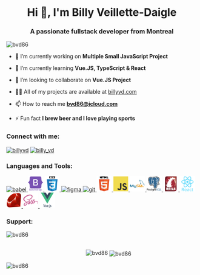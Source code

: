 <h1 align="center">Hi 👋, I'm Billy Veillette-Daigle</h1>
<h3 align="center">A passionate fullstack developer from Montreal</h3>

<p align="left"> <img src="https://komarev.com/ghpvc/?username=bvd86&label=Views&color=178587&style=plastic" alt="bvd86" /> </p>

- 🔭 I’m currently working on **Multiple Small JavaScript Project**

- 🌱 I’m currently learning **Vue.JS, TypeScript & React**

- 👯 I’m looking to collaborate on **Vue.JS Project**

- 👨‍💻 All of my projects are available at [billyvd.com](billyvd.com)

- 📫 How to reach me **bvd86@icloud.com**

- ⚡ Fun fact **I brew beer and I love playing sports**

<h3 align="left">Connect with me:</h3>
<p align="left">
<a href="https://linkedin.com/in/billyvd" target="blank"><img align="center" src="https://raw.githubusercontent.com/rahuldkjain/github-profile-readme-generator/master/src/images/icons/Social/linked-in-alt.svg" alt="billyvd" height="30" width="40" /></a>
<a href="https://instagram.com/billy_vd" target="blank"><img align="center" src="https://raw.githubusercontent.com/rahuldkjain/github-profile-readme-generator/master/src/images/icons/Social/instagram.svg" alt="billy_vd" height="30" width="40" /></a>
</p>

<h3 align="left">Languages and Tools:</h3>
<p align="left"> <a href="https://babeljs.io/" target="_blank" rel="noreferrer"> <img src="https://www.vectorlogo.zone/logos/babeljs/babeljs-icon.svg" alt="babel" width="40" height="40"/> </a> <a href="https://getbootstrap.com" target="_blank" rel="noreferrer"> <img src="https://raw.githubusercontent.com/devicons/devicon/master/icons/bootstrap/bootstrap-plain-wordmark.svg" alt="bootstrap" width="40" height="40"/> </a> <a href="https://www.w3schools.com/css/" target="_blank" rel="noreferrer"> <img src="https://raw.githubusercontent.com/devicons/devicon/master/icons/css3/css3-original-wordmark.svg" alt="css3" width="40" height="40"/> </a> <a href="https://www.figma.com/" target="_blank" rel="noreferrer"> <img src="https://www.vectorlogo.zone/logos/figma/figma-icon.svg" alt="figma" width="40" height="40"/> </a> <a href="https://git-scm.com/" target="_blank" rel="noreferrer"> <img src="https://www.vectorlogo.zone/logos/git-scm/git-scm-icon.svg" alt="git" width="40" height="40"/> </a> <a href="https://www.w3.org/html/" target="_blank" rel="noreferrer"> <img src="https://raw.githubusercontent.com/devicons/devicon/master/icons/html5/html5-original-wordmark.svg" alt="html5" width="40" height="40"/> </a> <a href="https://developer.mozilla.org/en-US/docs/Web/JavaScript" target="_blank" rel="noreferrer"> <img src="https://raw.githubusercontent.com/devicons/devicon/master/icons/javascript/javascript-original.svg" alt="javascript" width="40" height="40"/> </a> <a href="https://www.mysql.com/" target="_blank" rel="noreferrer"> <img src="https://raw.githubusercontent.com/devicons/devicon/master/icons/mysql/mysql-original-wordmark.svg" alt="mysql" width="40" height="40"/> </a> <a href="https://www.postgresql.org" target="_blank" rel="noreferrer"> <img src="https://raw.githubusercontent.com/devicons/devicon/master/icons/postgresql/postgresql-original-wordmark.svg" alt="postgresql" width="40" height="40"/> </a> <a href="https://rubyonrails.org" target="_blank" rel="noreferrer"> <img src="https://raw.githubusercontent.com/devicons/devicon/master/icons/rails/rails-original-wordmark.svg" alt="rails" width="40" height="40"/> </a> <a href="https://reactjs.org/" target="_blank" rel="noreferrer"> <img src="https://raw.githubusercontent.com/devicons/devicon/master/icons/react/react-original-wordmark.svg" alt="react" width="40" height="40"/> </a> <a href="https://www.ruby-lang.org/en/" target="_blank" rel="noreferrer"> <img src="https://raw.githubusercontent.com/devicons/devicon/master/icons/ruby/ruby-original.svg" alt="ruby" width="40" height="40"/> </a> <a href="https://sass-lang.com" target="_blank" rel="noreferrer"> <img src="https://raw.githubusercontent.com/devicons/devicon/master/icons/sass/sass-original.svg" alt="sass" width="40" height="40"/> </a> <a href="https://vuejs.org/" target="_blank" rel="noreferrer"> <img src="https://raw.githubusercontent.com/devicons/devicon/master/icons/vuejs/vuejs-original-wordmark.svg" alt="vuejs" width="40" height="40"/> </a> </p>

<h3 align="left">Support:</h3>
<p><a href="https://ko-fi.com/bvd86"> <img align="left" src="https://cdn.ko-fi.com/cdn/kofi3.png?v=3" height="50" width="210" alt="bvd86" /></a></p><br><br>

<p><img align="left" src="https://github-readme-stats.vercel.app/api/top-langs?username=bvd86&show_icons=true&theme=radical&locale=en&layout=compact" alt="bvd86" /></p>

<p>&nbsp;<img align="center" src="https://github-readme-stats.vercel.app/api?username=bvd86&show_icons=true&theme=radical&locale=en" alt="bvd86" /></p>

<p><img align="center" src="https://github-readme-streak-stats.herokuapp.com/?user=bvd86&theme=radical" alt="bvd86" /></p>
